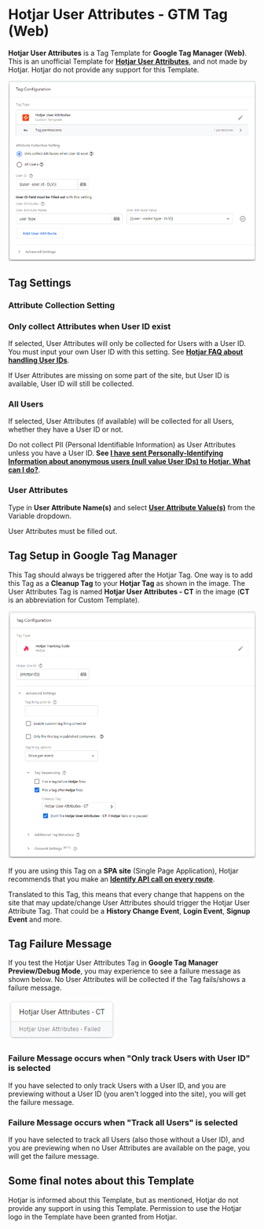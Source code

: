# Hotjar User Attributes - GTM Tag (Web)
**Hotjar User Attributes** is a Tag Template for **Google Tag Manager (Web)**. This is an unofficial Template for [**Hotjar User Attributes**](https://help.hotjar.com/hc/en-us/articles/4402892526487-What-are-User-Attributes-), and not made by Hotjar. Hotjar do not  provide any support for this Template.

![Hotjar User Attributes Tag](https://github.com/gtm-templates-knowit-experience/gtm-hotjar-user-attributes/blob/main/images/hotjar-user-attributes-tag.png)

## Tag Settings
### Attribute Collection Setting
### Only collect Attributes when User ID exist
If selected, User Attributes will only be collected for Users with a User ID. You must input your own User ID with this setting. See [**Hotjar FAQ about handling User IDs**](https://help.hotjar.com/hc/en-us/articles/360033640653-Identify-API-Reference#handling-user-ids).

If User Attributes are missing on some part of the site, but User ID is available, User ID will still be collected.

### All Users
If selected, User Attributes (if available) will be collected for all Users, whether they have a User ID or not.

Do not collect PII (Personal Identifiable Information) as User Attributes unless you have a User ID. **See [I have sent Personally-Identifying Information about anonymous users (null value User IDs) to Hotjar. What can I do?](https://help.hotjar.com/hc/en-us/articles/360061197694-User-Attributes-FAQs#sent_pii)**.

### User Attributes
Type in **User Attribute Name(s)** and select [**User Attribute Value(s)**](https://help.hotjar.com/hc/en-us/articles/360033640653#user-attribute-values) from the Variable dropdown.

User Attributes must be filled out.

## Tag Setup in Google Tag Manager
This Tag should always be triggered after the Hotjar Tag. One way is to add this Tag as a **Cleanup Tag** to your **Hotjar Tag** as shown in the image. The User Attributes Tag is named **Hotjar User Attributes - CT** in the image (**CT** is an abbreviation for Custom Template).

![Hotjar Tag with Hotjar User Attributes Tag as Cleanup Tag](https://github.com/gtm-templates-knowit-experience/gtm-hotjar-user-attributes/blob/main/images/hotjar-tag-with-hotjar-user-attributes-cleanup-tag.png)

If you are using this Tag on a **SPA site** (Single Page Application), Hotjar recommends that you make an [**Identify API call on every route**](https://help.hotjar.com/hc/en-us/articles/360061197694-User-Attributes-FAQs#FAQ_3).

Translated to this Tag, this means that every change that happens on the site that may update/change User Attributes should trigger the Hotjar User Attribute Tag. That could be a **History Change Event**, **Login Event**, **Signup Event** and more.

## Tag Failure Message
If you test the Hotjar User Attributes Tag in **Google Tag Manager Preview/Debug Mode**, you may experience to see a failure message as shown below. No User Attributes will be collected if the Tag fails/shows a failure message.

![Hotjar User Attributes Tag Failure](https://github.com/gtm-templates-knowit-experience/gtm-hotjar-user-attributes/blob/main/images/hotjar-user-attributes-tag-failed.png)

### Failure Message occurs when "Only track Users with User ID" is selected
If you have selected to only track Users with a User ID, and you are previewing without a User ID (you aren't logged into the site), you will get the failure message.

### Failure Message occurs when "Track all Users" is selected
If you have selected to track all Users (also those without a User ID), and you are previewing when no User Attributes are available on the page, you will get the failure message.

## Some final notes about this Template
Hotjar is informed about this Template, but as mentioned, Hotjar do not  provide any support in using this Template.
Permission to use the Hotjar logo in the Template have been granted from Hotjar.
